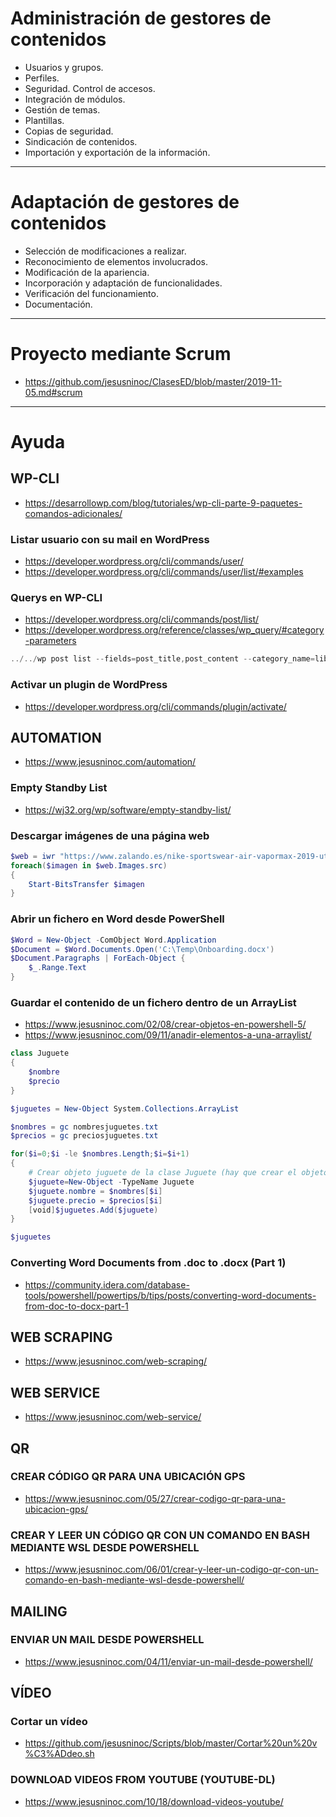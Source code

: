 # Administración de gestores de contenidos
- Usuarios y grupos.
- Perfiles.
- Seguridad. Control de accesos.
- Integración de módulos.
- Gestión de temas.
- Plantillas.
- Copias de seguridad.
- Sindicación de contenidos.
- Importación y exportación de la información.

------------------------

# Adaptación de gestores de contenidos
- Selección de modificaciones a realizar.
- Reconocimiento de elementos involucrados.
- Modificación de la apariencia.
- Incorporación y adaptación de funcionalidades.
- Verificación del funcionamiento.
- Documentación. 

------------------------

# Proyecto mediante Scrum
* https://github.com/jesusninoc/ClasesED/blob/master/2019-11-05.md#scrum

-------------------------

# Ayuda

## WP-CLI
* https://desarrollowp.com/blog/tutoriales/wp-cli-parte-9-paquetes-comandos-adicionales/

### Listar usuario con su mail en WordPress
* https://developer.wordpress.org/cli/commands/user/
* https://developer.wordpress.org/cli/commands/user/list/#examples

### Querys en WP-CLI
* https://developer.wordpress.org/cli/commands/post/list/
* https://developer.wordpress.org/reference/classes/wp_query/#category-parameters
```PowerShell
../../wp post list --fields=post_title,post_content --category_name=libros --format=json >> cervezas.json
```
### Activar un plugin de WordPress
* https://developer.wordpress.org/cli/commands/plugin/activate/

## AUTOMATION
* https://www.jesusninoc.com/automation/
### Empty Standby List
* https://wj32.org/wp/software/empty-standby-list/
### Descargar imágenes de una página web
```PowerShell
$web = iwr "https://www.zalando.es/nike-sportswear-air-vapormax-2019-utility-zapatillas-ni111a0iq-g11.html"
foreach($imagen in $web.Images.src)
{
    Start-BitsTransfer $imagen
}
```
### Abrir un fichero en Word desde PowerShell
```PowerShell
$Word = New-Object -ComObject Word.Application
$Document = $Word.Documents.Open('C:\Temp\Onboarding.docx')
$Document.Paragraphs | ForEach-Object {
    $_.Range.Text
}
```
### Guardar el contenido de un fichero dentro de un ArrayList
* https://www.jesusninoc.com/02/08/crear-objetos-en-powershell-5/
* https://www.jesusninoc.com/09/11/anadir-elementos-a-una-arraylist/
```PowerShell
class Juguete
{ 
    $nombre
    $precio
}

$juguetes = New-Object System.Collections.ArrayList

$nombres = gc nombresjuguetes.txt
$precios = gc preciosjuguetes.txt

for($i=0;$i -le $nombres.Length;$i=$i+1)
{
    # Crear objeto juguete de la clase Juguete (hay que crear el objeto coche cada vez que se mete un coche)
    $juguete=New-Object -TypeName Juguete
    $juguete.nombre = $nombres[$i]
    $juguete.precio = $precios[$i]
    [void]$juguetes.Add($juguete)
}

$juguetes
```
### Converting Word Documents from .doc to .docx (Part 1)
* https://community.idera.com/database-tools/powershell/powertips/b/tips/posts/converting-word-documents-from-doc-to-docx-part-1

## WEB SCRAPING
* https://www.jesusninoc.com/web-scraping/

## WEB SERVICE
* https://www.jesusninoc.com/web-service/

## QR
### CREAR CÓDIGO QR PARA UNA UBICACIÓN GPS
* https://www.jesusninoc.com/05/27/crear-codigo-qr-para-una-ubicacion-gps/
### CREAR Y LEER UN CÓDIGO QR CON UN COMANDO EN BASH MEDIANTE WSL DESDE POWERSHELL
* https://www.jesusninoc.com/06/01/crear-y-leer-un-codigo-qr-con-un-comando-en-bash-mediante-wsl-desde-powershell/

## MAILING
### ENVIAR UN MAIL DESDE POWERSHELL
* https://www.jesusninoc.com/04/11/enviar-un-mail-desde-powershell/

## VÍDEO
### Cortar un vídeo
* https://github.com/jesusninoc/Scripts/blob/master/Cortar%20un%20v%C3%ADdeo.sh
### DOWNLOAD VIDEOS FROM YOUTUBE (YOUTUBE-DL)
* https://www.jesusninoc.com/10/18/download-videos-youtube/
